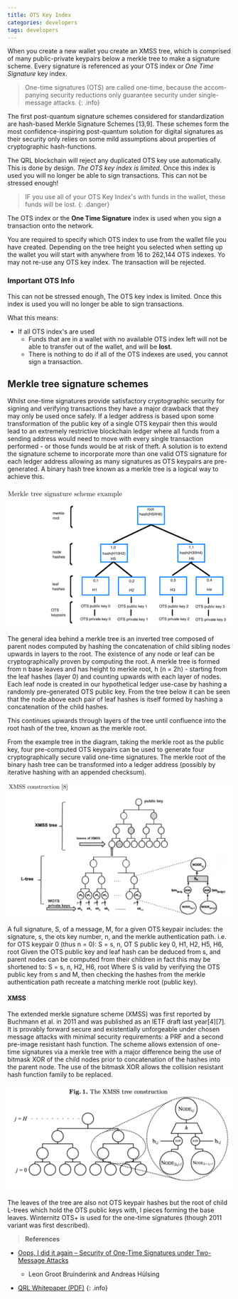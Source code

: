```yaml
---
title: OTS Key Index
categories: developers
tags: developers
---
```



When you create a new wallet you create an XMSS tree, which is comprised of many public-private keypairs below a merkle tree to make a signature scheme. Every signature is referenced as your OTS index or *One Time Signature* key index. 

> One-time signatures (OTS) are called one-time, because the accom-
panying security reductions only guarantee security under single-message attacks.
{: .info}

The first post-quantum signature schemes considered for standardization are hash-based Merkle Signature Schemes [13,9]. These schemes form the most confidence-inspiring post-quantum solution for digital signatures as their security only relies on some mild assumptions about properties of cryptographic hash-functions.

The QRL blockchain will reject any duplicated OTS key use automatically. This is done by design. *The OTS key index is limited.* Once this index is used you will no longer be able to sign transactions. This can not be stressed enough! 




> IF you use all of your OTS Key Index's with funds in the wallet, these funds will be lost.
{: .danger}

The OTS index or the **One Time Signature** index is used when you sign a transaction onto the network. 

You are required to specify which OTS index to use from the wallet file you have created. Depending on the tree height you selected when setting up the wallet you will start with anywhere from 16 to 262,144 OTS indexes. Yo may not re-use any OTS key index. The transaction will be rejected. 

### Important OTS Info

This can not be stressed enough, The OTS key index is limited. Once this index is used you will no longer be able to sign transactions.

What this means:
* If all OTS index's are used
	* Funds that are in a wallet with no available OTS index left will not be able to transfer out of the wallet, and will be **lost**. 
	* There is nothing to do if all of the OTS indexes are used, you cannot sign a transaction.



## Merkle tree signature schemes
Whilst one-time signatures provide satisfactory cryptographic security for signing and verifying transactions they have a major drawback that they may only be used once safely. If a ledger address is based upon some transformation of the public key of a single OTS keypair then this would lead to an extremely restrictive blockchain ledger where all funds from a sending address would need to move with every single transaction performed - or those funds would be at risk of theft. A solution is to extend the signature scheme to incorporate more than one valid OTS signature for each ledger address allowing as many signatures as OTS keypairs are pre-generated. A binary hash tree known as a merkle tree is a logical way to achieve this.

![Merkle Tree Signature Scheme](/assets/developers/merkleTreeSig.png)

The general idea behind a merkle tree is an inverted tree composed of parent nodes computed by hashing the concatenation of child sibling nodes upwards in layers to the root. The existence of any node or leaf can be cryptographically proven by computing the root. A merkle tree is formed from n base leaves and has height to merkle root, h (n = 2h) - starting from the leaf hashes (layer 0) and counting upwards with each layer of nodes. Each leaf node is created in our hypothetical ledger use-case by hashing a randomly pre-generated OTS public key. From the tree below it can be seen that the node above each pair of leaf hashes is itself formed by hashing a concatenation of the child hashes.



This continues upwards through layers of the tree until confluence into the root hash of the tree, known as
the merkle root.

From the example tree in the diagram, taking the merkle root as the public key, four pre-computed OTS keypairs can be used to generate four cryptographically secure valid one-time signatures. The merkle root of the binary hash tree can be transformed into a ledger address (possibly by iterative hashing with an appended checksum). 

![XMSS Construction](/assets/developers/XMSSconstruction.png)


A full signature, S, of a message, M, for a given OTS keypair includes: the signature, s, the ots key number, n, and the merkle authentication path. i.e. for OTS keypair 0 (thus n = 0): S = s, n, OT S public key 0, H1, H2, H5, H6, root Given the OTS public key and leaf hash can be deduced from s, and parent nodes can be computed from their children in fact this may be shortened to: S = s, n, H2, H6, root Where S is valid by verifying the OTS public key from s and M, then checking the hashes from the merkle authentication path recreate a matching merkle root (public key).


#### XMSS

The extended merkle signature scheme (XMSS) was first reported by Buchmann et al. in 2011 and was
published as an IETF draft last year[4][7]. It is provably forward secure and existentially unforgeable under
chosen message attacks with minimal security requirements: a PRF and a second pre-image resistant hash
function. The scheme allows extension of one-time signatures via a merkle tree with a major difference being
the use of bitmask XOR of the child nodes prior to concatenation of the hashes into the parent node. The
use of the bitmask XOR allows the collision resistant hash function family to be replaced.

![XMSS Tree Construction](/assets/developers/XMSStreeConstruction.png)

The leaves of the tree are also not OTS keypair hashes but the root of child L-trees which hold the OTS
public keys with, l pieces forming the base leaves. Winternitz OTS+ is used for the one-time signatures
(though 2011 variant was first described).



> **References**
- [Oops, I did it again – Security of One-Time Signatures under Two-Message Attacks](https://eprint.iacr.org/2016/1042.pdf) 
	- Leon Groot Bruinderink and Andreas Hülsing 

- [QRL Whitepaper (PDF)](https://github.com/theQRL/Whitepaper/blob/master/QRL_whitepaper.pdf)
{: .info}